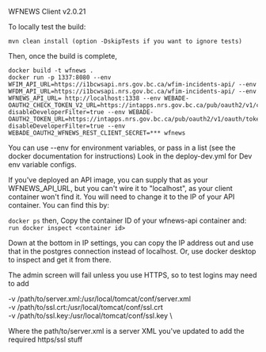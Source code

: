 WFNEWS Client v2.0.21

To locally test the build:

```
mvn clean install (option -DskipTests if you want to ignore tests)
```

Then, once the build is complete,

```
docker build -t wfnews .
docker run -p 1337:8080 --env WFIM_API_URL=https://i1bcwsapi.nrs.gov.bc.ca/wfim-incidents-api/ --env WFDM_API_URL=https://i1bcwsapi.nrs.gov.bc.ca/wfim-incidents-api/ --env WFNEWS_API_URL= http://localhost:1338 --env WEBADE-OAUTH2_CHECK_TOKEN_V2_URL=https://intapps.nrs.gov.bc.ca/pub/oauth2/v1/check_token?disableDeveloperFilter=true --env WEBADE-OAUTH2_TOKEN_URL=https://intapps.nrs.gov.bc.ca/pub/oauth2/v1/oauth/token?disableDeveloperFilter=true --env WEBADE_OAUTH2_WFNEWS_REST_CLIENT_SECRET=*** wfnews
```

You can use --env for environment variables, or pass in a list (see the docker documentation for instructions)
Look in the deploy-dev.yml for Dev env variable configs.

If you've deployed an API image, you can supply that as your WFNEWS_API_URL, but you can't wire it to "localhost", as your client container won't find it. You will need to change it to the IP of your API container. You can find this by:

`docker ps`
then, Copy the container ID of your wfnews-api container and:
`run docker inspect <container id>`

Down at the bottom in IP settings, you can copy the IP address out and use that in the postgres connection instead of localhost. Or, use docker desktop to inspect and get it from there.

The admin screen will fail unless you use HTTPS, so to test logins may need to add

-v /path/to/server.xml:/usr/local/tomcat/conf/server.xml \
-v /path/to/ssl.crt:/usr/local/tomcat/conf/ssl.crt \
-v /path/to/ssl.key:/usr/local/tomcat/conf/ssl.key \

Where the path/to/server.xml is a server XML you've updated to add the required https/ssl stuff
